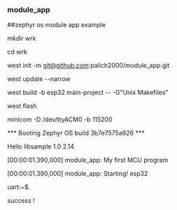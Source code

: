 ### module_app

##zephyr os module app example



mkdir wrk

cd wrk

west init -m git@github.com:palich2000/module_app.git

west update --narrow

west build -b esp32  main-project -- -G"Unix Makefiles"

west flash

minicom -D /dev/ttyACM0 -b 115200



*** Booting Zephyr OS build 3b7e7575a926 ***

Hello libsample 1.0 2.14

[00:00:01.390,000] <inf> module_app: My first MCU program

[00:00:01.390,000] <inf> module_app: Starting! esp32

uart:~$.

success !

